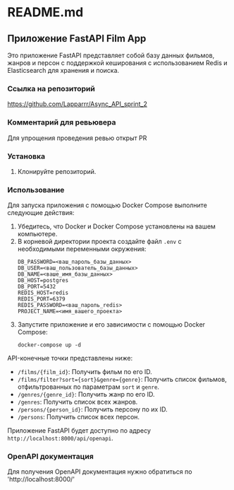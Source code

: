 # README.md

## Приложение FastAPI Film App

Это приложение FastAPI представляет собой базу данных фильмов, жанров и персон с поддержкой кеширования с использованием Redis и Elasticsearch для хранения и поиска.

### Ссылка на репозиторий

https://github.com/Lapparrr/Async_API_sprint_2

### Комментарий для ревьювера

Для упрощения проведения ревью открыт PR

### Установка

1. Клонируйте репозиторий.

### Использование

Для запуска приложения с помощью Docker Compose выполните следующие действия:

1. Убедитесь, что Docker и Docker Compose установлены на вашем компьютере.
2. В корневой директории проекта создайте файл `.env` с необходимыми переменными окружения:
   ```
   DB_PASSWORD=<ваш_пароль_базы_данных>
   DB_USER=<ваш_пользователь_базы_данных>
   DB_NAME=<ваше_имя_базы_данных>
   DB_HOST=postgres
   DB_PORT=5432
   REDIS_HOST=redis
   REDIS_PORT=6379
   REDIS_PASSWORD=<ваш_пароль_redis>
   PROJECT_NAME=<имя_вашего_проекта>
   ```
3. Запустите приложение и его зависимости с помощью Docker Compose:
   ```
   docker-compose up -d
   ```

API-конечные точки представлены ниже:

- `/films/{film_id}`: Получить фильм по его ID.
- `/films/filter?sort={sort}&genre={genre}`: Получить список фильмов, отфильтрованных по параметрам `sort` и `genre`.
- `/genres/{genre_id}`: Получить жанр по его ID.
- `/genres`: Получить список всех жанров.
- `/persons/{person_id}`: Получить персону по их ID.
- `/persons`: Получить список всех персон.

Приложение FastAPI будет доступно по адресу `http://localhost:8000/api/openapi`.

### OpenAPI документация

Для получения OpenAPI документация нужно обратиться по 'http://localhost:8000/'
